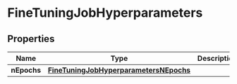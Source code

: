 

# FineTuningJobHyperparameters

## Properties

Name | Type | Description | Notes
------------ | ------------- | ------------- | -------------
**nEpochs** | [**FineTuningJobHyperparametersNEpochs**](FineTuningJobHyperparametersNEpochs.md) |  | 




